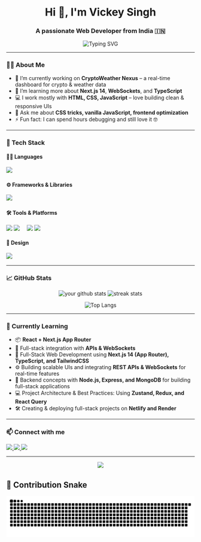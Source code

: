 <!-- Profile README.md -->

<h1 align="center">Hi 👋, I'm Vickey Singh</h1>
<h3 align="center">A passionate Web Developer from India 🇮🇳</h3>

<p align="center">
  <img src="https://readme-typing-svg.demolab.com?font=Fira+Code&duration=3000&pause=1000&center=true&vCenter=true&width=600&lines=Web+Developer+%7C+HTML%2C+CSS%2C+JavaScript+Expert;Responsive+Web+Design;React%2C+Next.js%2C+TailwindCSS;API+handling+and+data+fetching;Git%2C+GitHub+%7C+Netlify+(Deployment);Always+learning+new+stuff+%F0%9F%93%9A" alt="Typing SVG" />
</p>

---

### 👨‍💻 About Me

- 🔭 I’m currently working on **CryptoWeather Nexus** – a real-time dashboard for crypto & weather data  
- 🌱 I’m learning more about **Next.js 14**, **WebSockets**, and **TypeScript**
- 💻 I work mostly with **HTML, CSS, JavaScript** – love building clean & responsive UIs
- 💬 Ask me about **CSS tricks, vanilla JavaScript, frontend optimization**
- ⚡ Fun fact: I can spend hours debugging and still love it 🤓

---


### 🚀 Tech Stack

#### 🧑‍💻 Languages
<img src="https://skillicons.dev/icons?i=html,css,js,ts,java,python,c,cpp" />

#### ⚙️ Frameworks & Libraries
<img src="https://skillicons.dev/icons?i=react,nextjs,nodejs,redux,tailwind,bootstrap" />

#### 🛠️ Tools & Platforms

<p>
  <img src="https://skillicons.dev/icons?i=git,github,vscode,mongodb,mysql,vercel" />
  <img src="https://cdn.simpleicons.org/netlify/00C7B7" height="40px" style="margin-right:15px;" />
  <img src="https://img.shields.io/badge/Render-2E3A59?style=flat-square&logo=render&logoColor=white" height="40px" />
  <img src="https://cdn.simpleicons.org/wordpress/21759B" height="40px" style="margin-right:15px;" />
</p>

#### 🎨 Design
<img src="https://skillicons.dev/icons?i=figma,photoshop" />



---

### 📈 GitHub Stats

<p align="center">
  <img src="https://github-readme-stats.vercel.app/api?username=vickey-singh&show_icons=true&theme=radical" alt="your github stats" width="49%"/>
  <img src="https://github-readme-streak-stats.herokuapp.com/?user=vickey-singh&theme=radical" alt="streak stats" width="49%"/>
</p>

<p align="center">
  <img src="https://github-readme-stats.vercel.app/api/top-langs/?username=vickey-singh&layout=compact&theme=radical" alt="Top Langs" width="49%"/>
</p>

---

### 🧠 Currently Learning

- 📦 **React + Next.js App Router**
- 🧪 Full-stack integration with **APIs & WebSockets**
- 🚀 Full-Stack Web Development using **Next.js 14 (App Router), TypeScript, and TailwindCSS**
- ⚙️ Building scalable UIs and integrating **REST APIs & WebSockets** for real-time features
- 🧩 Backend concepts with **Node.js, Express, and MongoDB** for building full-stack applications
- 💻 Project Architecture & Best Practices: Using **Zustand, Redux, and React Query**
- 🛠️ Creating & deploying full-stack projects on **Netlify and Render**

---

### 📫 Connect with me

<p align="left">
  <a href="https://www.linkedin.com/in/vickey-kumar-singh-528862328/" target="_blank">
    <img src="https://img.shields.io/badge/LinkedIn-blue?style=for-the-badge&logo=linkedin" />
  </a>
  <a href="vickeykumarsingh.edu@gmail.com">
    <img src="https://img.shields.io/badge/Gmail-red?style=for-the-badge&logo=gmail" />
  </a>
  <a href="https://x.com/Vickey_Singh_" target="_blank">
    <img src="https://img.shields.io/badge/Twitter-1DA1F2?style=for-the-badge&logo=twitter" />
  </a>
</p>

---

<p align="center">
  <img src="https://github-profile-trophy.vercel.app/?username=vickey-singh&theme=onedark&no-bg=true" />
</p>


## 🐍 Contribution Snake

<p align="center">
  <img src="https://raw.githubusercontent.com/vickey-singh/vickey-singh/output/github-snake-dark.svg?palette=github-dark" alt="Snake animation" />
</p>
